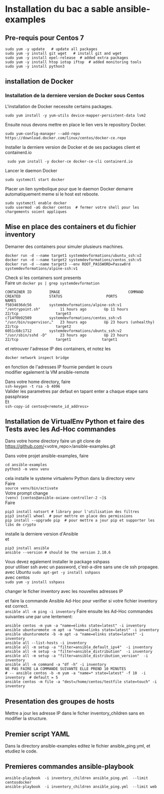 # Installation du bac a sable ansible-examples
## Pre-requis pour Centos 7
```
sudo yum -y update   # update all packages 
sudo yum -y install git wget   # install git and wget 
sudo yum -y install epel-release  # added extra packages
sudo yum -y install htop iotop iftop  # added monitoring tools
sudo yum -y install python3 
```
## installation de Docker
### Installation de la derniere version de Docker sous Centos 
L'installation de Docker necessite certains packages.
```
sudo yum install -y yum-utils device-mapper-persistent-data lvm2
```
Ensuite nous devons mettre en place le lien vers le repository Docker.
```
sudo yum-config-manager --add-repo https://download.docker.com/linux/centos/docker-ce.repo
```
Installer la derniere version de Docker et de ses packages client et containerd.io
```
 sudo yum install -y docker-ce docker-ce-cli containerd.io
```
Lancer le daemon Docker 
```
sudo systemctl start docker
```
Placer un lien symbolique pour que le daemon Docker demarre automatiquement meme si le host est reboote. 
```
sudo systemctl enable docker
sudo usermod -aG docker centos  # fermer votre shell pour les chargements soient appliques
```

## Mise en place des containers et du fichier inventory  
Demarrer des containers pour simuler plusieurs machines.    
```shell script
docker run -d --name target1 systemdevformations/ubuntu_ssh:v2  
docker run -d --name target2 systemdevformations/centos_ssh:v5 
docker run -d --name target3 --env ROOT_PASSWORD=Passw0rd systemdevformations/alpine-ssh:v1   
```
Check si les containers sont presents  
Faire un ```docker ps | grep systemdevformation ``` 

```shell script
CONTAINER ID        IMAGE                               COMMAND                  CREATED             STATUS                    PORTS                  NAMES
f5034036dc56        systemdevformations/alpine-ssh:v1   "/entrypoint.sh"         11 hours ago        Up 11 hours               22/tcp                 target3
c714f0b92509        systemdevformations/centos_ssh:v5   "/usr/bin/supervisor…"   23 hours ago        Up 23 hours (unhealthy)   22/tcp                 target2
6051c68c1712        systemdevformations/ubuntu_ssh:v2   "/usr/sbin/sshd -D"      23 hours ago        Up 23 hours               22/tcp                 target1              target1  
```  
 et retrouver l'adresse IP des containers, et notez les 
 ```shell script
docker network inspect bridge
```

en fonction de l'adresses IP fournie pendant le cours     
modifier egalement la VM ansible-remote  

Dans votre home directory,  faire  
```ssh-keygen -t rsa -b 4096 ```  
Valider les parametres par defaut en tapant enter a chaque etape 
sans passphrase  
Et  
```ssh-copy-id centos@<remote_id_address>```  

## Installation de VirtualEnv Python et faire des Tests avec les Ad-Hoc commandes  
Dans votre home directory faire un git clone de https://github.com/<votre_repo>/ansible-examples.git

Dans votre projet ansible-examples, faire  
```shell script
cd ansible-examples 
python3 -m venv venv
```  
cela installe le systeme virtualenv Python dans la directory venv    
Faire  
```source venv/bin/activate```   
Votre prompt change   
```(venv) [centos@ansible-oxiane-controller-2 ~]$```  
Faire
```shell
pip3 install natsort # library pour l'utilisation des filtres
pip3 install wheel  # pour mettre en place des permissions
pip install --upgrade pip  # pour mettre a jour pip et supporter les libs de crypto
```
installe la derniere version d'Ansible     
et
```shell
pip3 install ansible
ansible --version # should be the version 2.10.6
```

Vous devez egalement installer le package sshpass     
pour utiliser ssh avec un password, c'est-a-dire sans une cle ssh propagee. 
avec Ubuntu
```sudo apt-get -y install sshpass```  
avec centos  
```sudo yum -y install sshpass```

changer le ficher inventory avec les nouvelles adresses IP 

et faire la commande Ansible Ad-Hoc pour verifier si votre fichier inventory est correct.    
```ansible all -m ping -i inventory```
Faire ensuite  les Ad-Hoc commandes suivantes une par une lentement:  
```shell script 
ansible centos -m yum -a "name=elinks state=latest" -i inventory
ansible ubunturemote -m apt -a "name=elinks state=latest" -i inventory
ansible ubunturemote -b -m apt -a "name=elinks state=latest" -i inventory
ansible all --list-hosts -i inventory
ansible all -m setup -a "filter=ansible_default_ipv4"  -i inventory
ansible all -m setup -a "filter=ansible_distribution"  -i inventory 
ansible all -m setup -a "filter=ansible_distribution_version"  -i inventory 
ansible all -m command -a "df -h" -i inventory
NE PAS FAIRE LA COMMANDE SUIVANTE ELLE PREND 10 MINUTES
# -- ansible centos -b -m yum -a "name=* state=latest" -f 10  -i inventory  # default = 5
ansible centos -m file -a "dest=/home/centos/testfile state=touch" -i inventory 
```
## Presentation des groupes de hosts
Mettre a jour les adresse IP dans le ficher inventory_children sans en modifier 
la structure.  

## Premier script YAML
Dans la directory ansible-examples editez le fichier ansible_ping.yml, et etudiez le code. 
## Premieres commandes ansible-playbook
 ```shell script
ansible-playbook  -i inventory_children ansible_ping.yml  --limit centosdocker
ansible-playbook  -i inventory_children ansible_ping.yml  --limit web
````
